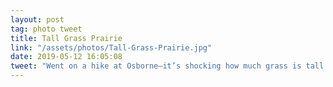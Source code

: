 ```yaml
---
layout: post
tag: photo tweet
title: Tall Grass Prairie
link: "/assets/photos/Tall-Grass-Prairie.jpg"
date: 2019-05-12 16:05:08
tweet: "Went on a hike at Osborne—it’s shocking how much grass is tall standing from last fall"
---
```

